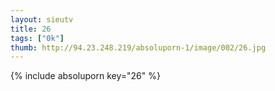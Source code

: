 ```yaml
--- 
layout: sieutv
title: 26
tags: ["0k"]
thumb: http://94.23.248.219/absoluporn-1/image/002/26.jpg
---
```

{% include absoluporn key="26" %} 
